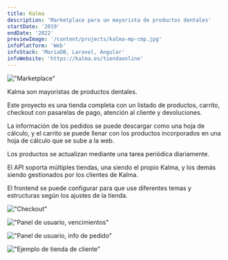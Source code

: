 ```yaml
---
title: Kalma
description: 'Marketplace para un mayorista de productos dentales'
startDate: '2019'
endDate: '2022'
previewImage: '/content/projects/kalma-mp-cmp.jpg'
infoPlatform: 'Web'
infoStack: 'MariaDB, Laravel, Angular'
infoWebsite: 'https://kalma.es/tiendaonline'
---
```

!["Marketplace"](/content/projects/kalma-mp.jpg)

Kalma son mayoristas de productos dentales.

Este proyecto es una tienda completa con un listado de productos, carrito, checkout con pasarelas de pago, atención al cliente y devoluciones.

La información de los pedidos se puede descargar como una hoja de cálculo, y el carrito se puede llenar con los productos incorporados en una hoja de cálculo que se sube a la web.

Los productos se actualizan mediante una tarea periódica diariamente.

El API soporta múltiples tiendas, una siendo el propio Kalma, y los demás siendo gestionados por los clientes de Kalma.

El frontend se puede configurar para que use diferentes temas y estructuras según los ajustes de la tienda.

!["Checkout"](/content/projects/kalma-ck.jpg)

!["Panel de usuario, vencimientos"](/content/projects/kalma-priv1.jpg)

!["Panel de usuario, info de pedido"](/content/projects/kalma-priv2.jpg)

!["Ejemplo de tienda de cliente"](/content/projects/kalma-kmp.jpg)